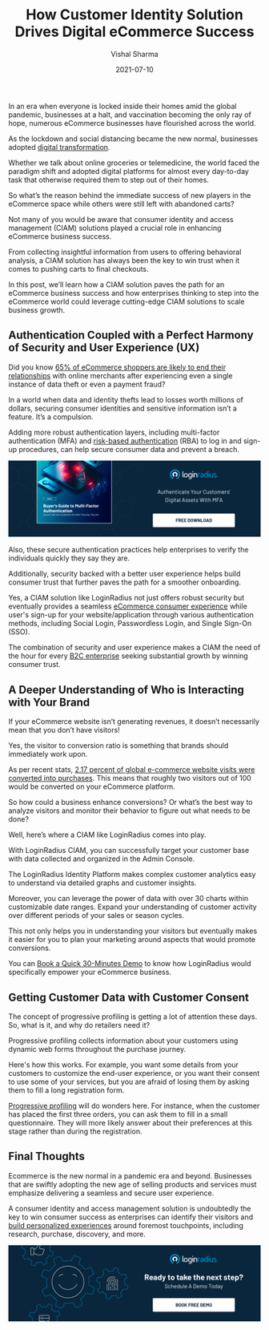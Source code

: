 ﻿---
title: "How Customer Identity Solution Drives Digital eCommerce Success"
date: "2021-07-10"
coverImage: "ecommerce-digital-identity-solutions.jpg"
tags: ["identity management","digital transformation","cx"]
author: "Vishal Sharma"
description: "Learn how a CIAM solution paves the path for an eCommerce business success and why enterprises thinking to step into the eCommerce world should leverage a cutting-edge CIAM solution."
metadescription: "A Consumer Identity and Access Management (CIAM) solution can do wonders for the eCommerce industry. Learn how eCommerce players can benefit from a CIAM."
metatitle: "How Customer Identity Solution Drives eCommerce Success?"
---

In an era when everyone is locked inside their homes amid the global pandemic, businesses at a halt, and vaccination becoming the only ray of hope, numerous eCommerce businesses have flourished across the world.

As the lockdown and social distancing became the new normal, businesses adopted [digital transformation](https://www.loginradius.com/blog/identity/what-is-digital-transformation/).

Whether we talk about online groceries or telemedicine, the world faced the paradigm shift and adopted digital platforms for almost every day-to-day task that otherwise required them to step out of their homes.

So what’s the reason behind the immediate success of new players in the eCommerce space while others were still left with abandoned carts?

Not many of you would be aware that consumer identity and access management (CIAM) solutions played a crucial role in enhancing eCommerce business success.

From collecting insightful information from users to offering behavioral analysis, a CIAM solution has always been the key to win trust when it comes to pushing carts to final checkouts.

In this post, we’ll learn how a CIAM solution paves the path for an eCommerce business success and how enterprises thinking to step into the eCommerce world could leverage cutting-edge CIAM solutions to scale business growth.

## Authentication Coupled with a Perfect Harmony of Security and User Experience (UX)

Did you know [65% of eCommerce shoppers are likely to end their relationships](https://www.pymnts.com/news/security-and-risk/2021/consumers-will-drop-a-merchant-over-a-single-data-breach/) with online merchants after experiencing even a single instance of data theft or even a payment fraud?

In a world when data and identity thefts lead to losses worth millions of dollars, securing consumer identities and sensitive information isn’t a feature. It’s a compulsion.

Adding more robust authentication layers, including multi-factor authentication (MFA) and [risk-based authentication](https://www.loginradius.com/blog/identity/risk-based-authentication/) (RBA) to log in and sign-up procedures, can help secure consumer data and prevent a breach.

[![EB-GD-to-MFA](EB-GD-to-MFA.png)](https://www.loginradius.com/resource/ebook/buyers-guide-to-multi-factor-authentication/)

Also, these secure authentication practices help enterprises to verify the individuals quickly they say they are.

Additionally, security backed with a better user experience helps build consumer trust that further paves the path for a smoother onboarding.

Yes, a CIAM solution like LoginRadius not just offers robust security but eventually provides a seamless [eCommerce consumer experience](https://www.loginradius.com/blog/fuel/improve-customer-experience-ecommerce/) while user's sign-up for your website/application through various authentication methods, including Social Login, Passwordless Login, and Single Sign-On (SSO).

The combination of security and user experience makes a CIAM the need of the hour for every [B2C enterprise](https://www.loginradius.com/b2c-identity/) seeking substantial growth by winning consumer trust.

## A Deeper Understanding of Who is Interacting with Your Brand

If your eCommerce website isn’t generating revenues, it doesn’t necessarily mean that you don’t have visitors!

Yes, the visitor to conversion ratio is something that brands should immediately work upon.

As per recent stats, [2.17 percent of global e-commerce website visits were converted into purchases](https://www.statista.com/statistics/439576/online-shopper-conversion-rate-worldwide/). This means that roughly two visitors out of 100 would be converted on your eCommerce platform.

So how could a business enhance conversions? Or what’s the best way to analyze visitors and monitor their behavior to figure out what needs to be done?

Well, here’s where a CIAM like LoginRadius comes into play.

With LoginRadius CIAM, you can successfully target your customer base with data collected and organized in the Admin Console.

The LoginRadius Identity Platform makes complex customer analytics easy to understand via detailed graphs and customer insights.

Moreover, you can leverage the power of data with over 30 charts within customizable date ranges. Expand your understanding of customer activity over different periods of your sales or season cycles.

This not only helps you in understanding your visitors but eventually makes it easier for you to plan your marketing around aspects that would promote conversions.

You can [Book a Quick 30-Minutes Demo](https://www.loginradius.com/live-demo2/) to know how LoginRadius would specifically empower your eCommerce business.

## Getting Customer Data with Customer Consent

The concept of progressive profiling is getting a lot of attention these days. So, what is it, and why do retailers need it?

Progressive profiling collects information about your customers using dynamic web forms throughout the purchase journey.

Here's how this works. For example, you want some details from your customers to customize the end-user experience, or you want their consent to use some of your services, but you are afraid of losing them by asking them to fill a long registration form.

[Progressive profiling](https://www.loginradius.com/progressive-profiling/) will do wonders here. For instance, when the customer has placed the first three orders, you can ask them to fill in a small questionnaire. They will more likely answer about their preferences at this stage rather than during the registration.

## Final Thoughts

Ecommerce is the new normal in a pandemic era and beyond. Businesses that are swiftly adopting the new age of selling products and services must emphasize delivering a seamless and secure user experience.

A consumer identity and access management solution is undoubtedly the key to win consumer success as enterprises can identify their visitors and [build personalized experiences](https://www.loginradius.com/customer-experience-solutions/) around foremost touchpoints, including research, purchase, discovery, and more.<p>
[![book-a-demo-Consultation](../../assets/book-a-demo-loginradius.png)](https://www.loginradius.com/contact-us?utm_source=blog&utm_medium=web&utm_campaign=customer-identity-drives-digital-ecommerce-success)
